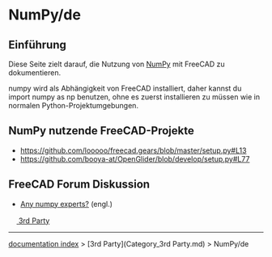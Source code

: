 # NumPy/de
## Einführung

Diese Seite zielt darauf, die Nutzung von [NumPy](https://numpy.org/) mit FreeCAD zu dokumentieren.

numpy wird als Abhängigkeit von FreeCAD installiert, daher kannst du import numpy as np benutzen, ohne es zuerst installieren zu müssen wie in normalen Python-Projektumgebungen.

## NumPy nutzende FreeCAD-Projekte 

-   <https://github.com/looooo/freecad.gears/blob/master/setup.py#L13>
-   <https://github.com/booya-at/OpenGlider/blob/develop/setup.py#L77>

## FreeCAD Forum Diskussion 

-   [Any numpy experts?](https://forum.freecadweb.org/viewtopic.php?f=22&t=47529) (engl.)



[<img src="images/Property.png" style="width:16px"> 3rd Party](Category_3rd_Party.md)

---
[documentation index](../README.md) > [3rd Party](Category_3rd Party.md) > NumPy/de
